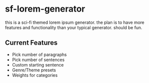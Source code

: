 # sf-lorem-generator

this is a sci-fi themed lorem ipsum generator.
the plan is to have more features and functionality than your typical generator.
should be fun.

## Current Features

* Pick number of paragraphs
* Pick number of sentences
* Custom starting sentence
* Genre/Theme presets
* Weights for categories
